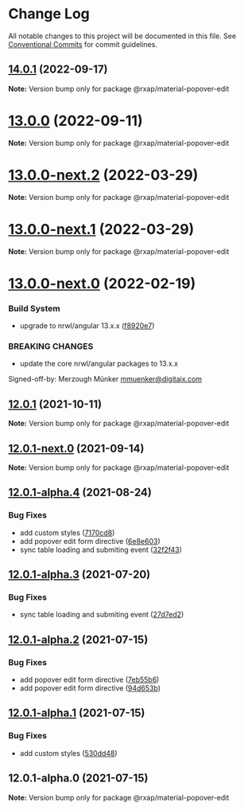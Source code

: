 # Change Log

All notable changes to this project will be documented in this file.
See [Conventional Commits](https://conventionalcommits.org) for commit guidelines.

## [14.0.1](https://gitlab.com/rxap/packages/compare/@rxap/material-popover-edit@13.0.0...@rxap/material-popover-edit@14.0.1) (2022-09-17)

**Note:** Version bump only for package @rxap/material-popover-edit





# [13.0.0](https://gitlab.com/rxap/packages/compare/@rxap/material-popover-edit@13.0.0-next.2...@rxap/material-popover-edit@13.0.0) (2022-09-11)

**Note:** Version bump only for package @rxap/material-popover-edit





# [13.0.0-next.2](https://gitlab.com/rxap/packages/compare/@rxap/material-popover-edit@13.0.0-next.1...@rxap/material-popover-edit@13.0.0-next.2) (2022-03-29)

**Note:** Version bump only for package @rxap/material-popover-edit





# [13.0.0-next.1](https://gitlab.com/rxap/packages/compare/@rxap/material-popover-edit@13.0.0-next.0...@rxap/material-popover-edit@13.0.0-next.1) (2022-03-29)

**Note:** Version bump only for package @rxap/material-popover-edit





# [13.0.0-next.0](https://gitlab.com/rxap/packages/compare/@rxap/material-popover-edit@12.0.1...@rxap/material-popover-edit@13.0.0-next.0) (2022-02-19)


### Build System

* upgrade to nrwl/angular 13.x.x ([f8920e7](https://gitlab.com/rxap/packages/commit/f8920e7dde7bd2d4b4efac2b7097543d51482f81))


### BREAKING CHANGES

* update the core nrwl/angular packages to 13.x.x

Signed-off-by: Merzough Münker <mmuenker@digitaix.com>





## [12.0.1](https://gitlab.com/rxap/packages/compare/@rxap/material-popover-edit@12.0.1-next.0...@rxap/material-popover-edit@12.0.1) (2021-10-11)

**Note:** Version bump only for package @rxap/material-popover-edit





## [12.0.1-next.0](https://gitlab.com/rxap/packages/compare/@rxap/material-popover-edit@12.0.1-alpha.4...@rxap/material-popover-edit@12.0.1-next.0) (2021-09-14)

**Note:** Version bump only for package @rxap/material-popover-edit





## [12.0.1-alpha.4](https://gitlab.com/rxap/packages/compare/@rxap/material-popover-edit@12.0.1-alpha.3...@rxap/material-popover-edit@12.0.1-alpha.4) (2021-08-24)


### Bug Fixes

* add custom styles ([7170cd8](https://gitlab.com/rxap/packages/commit/7170cd823a9f6ff9d90b068af4c97be86b3ad7c1))
* add popover edit form directive ([6e8e603](https://gitlab.com/rxap/packages/commit/6e8e603d2dd7428c7f0dfd114e28bdb54fe69165))
* sync table loading and submiting event ([32f2f43](https://gitlab.com/rxap/packages/commit/32f2f43d9d7083ea96e0f064d37ff7f2c0d80c7e))





## [12.0.1-alpha.3](https://gitlab.com/rxap/packages/compare/@rxap/material-popover-edit@12.0.1-alpha.2...@rxap/material-popover-edit@12.0.1-alpha.3) (2021-07-20)


### Bug Fixes

* sync table loading and submiting event ([27d7ed2](https://gitlab.com/rxap/packages/commit/27d7ed2a7e8dcd00301ae379d98e2e2e316f0999))





## [12.0.1-alpha.2](https://gitlab.com/rxap/packages/compare/@rxap/material-popover-edit@12.0.1-alpha.1...@rxap/material-popover-edit@12.0.1-alpha.2) (2021-07-15)


### Bug Fixes

* add popover edit form directive ([7eb55b6](https://gitlab.com/rxap/packages/commit/7eb55b6f4cdc2ba72c732995c128e3261f4bb92a))
* add popover edit form directive ([94d653b](https://gitlab.com/rxap/packages/commit/94d653b8c683ab79640c23e2d66cd9845a05dc70))





## [12.0.1-alpha.1](https://gitlab.com/rxap/packages/compare/@rxap/material-popover-edit@12.0.1-alpha.0...@rxap/material-popover-edit@12.0.1-alpha.1) (2021-07-15)


### Bug Fixes

* add custom styles ([530dd48](https://gitlab.com/rxap/packages/commit/530dd488e506a674cef1fbd14fb83b3178630cf7))





## 12.0.1-alpha.0 (2021-07-15)

**Note:** Version bump only for package @rxap/material-popover-edit
